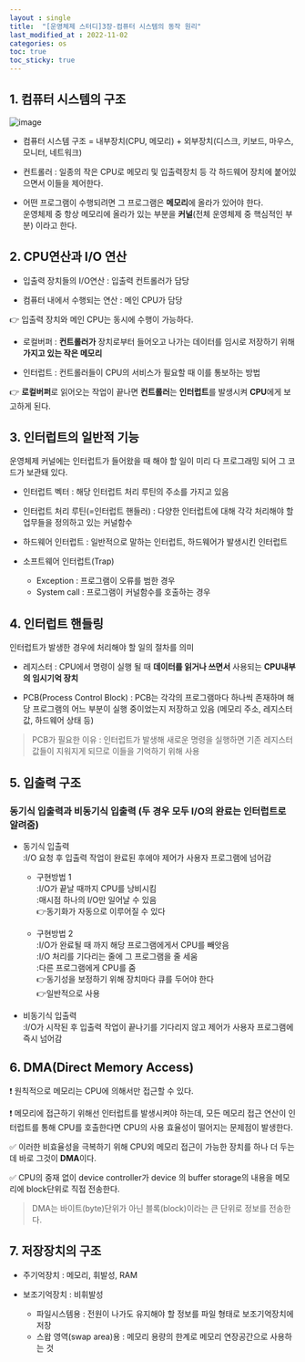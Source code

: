```yaml
---
layout : single
title:  "[운영체제 스터디]3장-컴퓨터 시스템의 동작 원리"
last_modified_at : 2022-11-02
categories: os
toc: true
toc_sticky: true
---
```


## 1. 컴퓨터 시스템의 구조

![image](https://user-images.githubusercontent.com/80660585/193441848-02562f5d-038f-400a-9da5-357d3f07f707.png)  

- 컴퓨터 시스템 구조 = 내부장치(CPU, 메모리) + 외부장치(디스크, 키보드, 마우스, 모니터, 네트워크)

- 컨트롤러 : 일종의 작은 CPU로 메모리 및 입출력장치 등 각 하드웨어 장치에 붙어있으면서 이들을 제어한다.  

- 어떤 프로그램이 수행되려면 그 프로그램은 **메모리**에 올라가 있어야 한다.  
운영체제 중 항상 메모리에 올라가 있는 부분을 **커널**(전체 운영체제 중 핵심적인 부분) 이라고 한다.  

## 2. CPU연산과 I/O 연산

- 입출력 장치들의 I/O연산 : 입출력 컨트롤러가 담당

- 컴퓨터 내에서 수행되는 연산 : 메인 CPU가 담당  

👉 입출력 장치와 메인 CPU는 동시에 수행이 가능하다.


- 로컬버퍼 : **컨트롤러가** 장치로부터 들어오고 나가는 데이터를 임시로 저장하기 위해 **가지고 있는 작은 메모리**

- 인터럽트 : 컨트롤러들이 CPU의 서비스가 필요할 때 이를 통보하는 방법

👉 **로컬버퍼**로 읽어오는 작업이 끝나면 **컨트롤러**는 **인터럽트**를 발생시켜 **CPU**에게 보고하게 된다.  

## 3. 인터럽트의 일반적 기능

운영체제 커널에는 인터럽트가 들어왔을 때 해야 할 일이 미리 다 프로그래밍 되어 그 코드가 보관돼 있다.  

- 인터럽트 벡터 : 해당 인터럽트 처리 루틴의 주소를 가지고 있음
- 인터럽트 처리 루틴(=인터럽트 핸들러) : 다양한 인터럽트에 대해 각각 처리해야 할 업무들을 정의하고 있는 커널함수

- 하드웨어 인터럽트 : 일반적으로 말하는 인터럽트, 하드웨어가 발생시킨 인터럽트
- 소프트웨어 인터럽트(Trap) 
    - Exception : 프로그램이 오류를 범한 경우
    - System call : 프로그램이 커널함수를 호출하는 경우

## 4. 인터럽트 핸들링
인터럽트가 발생한 경우에 처리해야 할 일의 절차를 의미

- 레지스터 : CPU에서 명령이 실행 될 때 **데이터를 읽거나 쓰면서** 사용되는 **CPU내부의 임시기억 장치**

- PCB(Process Control Block) : PCB는 각각의 프로그램마다 하나씩 존재하며 해당 프로그램의 어느 부분이 실행 중이었는지 저장하고 있음  (메모리 주소, 레지스터값, 하드웨어 상태 등)

> PCB가 필요한 이유 : 인터럽트가 발생해 새로운 명령을 실행하면 기존 레지스터값들이 지워지게 되므로 이들을 기억하기 위해 사용

## 5. 입출력 구조

### 동기식 입출력과 비동기식 입출력 (두 경우 모두 I/O의 완료는 인터럽트로 알려줌)

- 동기식 입출력  
:I/O 요청 후 입출력 작업이 완료된 후에야 제어가 사용자 프로그램에 넘어감
    - 구현방법 1  
    :I/O가 끝날 때까지 CPU를 낭비시킴  
    :매시점 하나의 I/O만 일어날 수 있음  
    👉동기화가 자동으로 이루어질 수 있다  

    - 구현방법 2  
    :I/O가 완료될 때 까지 해당 프로그램에게서 CPU를 빼앗음  
    :I/O 처리를 기다리는 줄에 그 프로그램을 줄 세움  
    :다른 프로그램에게 CPU를 줌  
    👉동기성을 보정하기 위해 장치마다 큐를 두어야 한다  
    👉일반적으로 사용


- 비동기식 입출력  
:I/O가 시작된 후 입출력 작업이 끝나기를 기다리지 않고 제어가 사용자 프로그램에 즉시 넘어감


## 6. DMA(Direct Memory Access)
❗ 원칙적으로 메모리는 CPU에 의해서만 접근할 수 있다.  

❗ 메모리에 접근하기 위해선 인터럽트를 발생시켜야 하는데, 모든 메모리 접근 연산이 인터럽트를 통해 CPU를 호출한다면 CPU의 사용 효율성이 떨어지는 문제점이 발생한다.  

✅ 이러한 비효율성을 극복하기 위해 CPU외 메모리 접근이 가능한 장치를 하나 더 두는데 바로 그것이 **DMA**이다.

✅ CPU의 중재 없이 device controller가 device 의 buffer storage의 내용을 메모리에 block단위로 직접 전송한다.  

> DMA는 바이트(byte)단위가 아닌 블록(block)이라는 큰 단위로 정보를 전송한다.

## 7. 저장장치의 구조

- 주기억장치 : 메모리, 휘발성, RAM

- 보조기억장치 : 비휘발성
    - 파일시스템용 : 전원이 나가도 유지해야 할 정보를 파일 형태로 보조기억장치에 저장
    - 스왑 영역(swap area)용 : 메모리 용량의 한계로 메모리 연장공간으로 사용하는 것







 